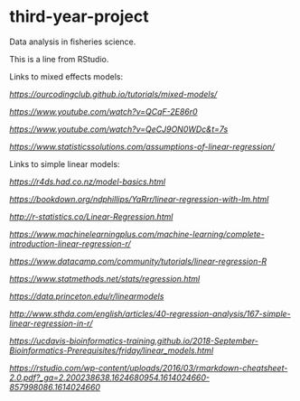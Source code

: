 # third-year-project
Data analysis in fisheries science.

This is a line from RStudio.

Links to mixed effects models: 

*https://ourcodingclub.github.io/tutorials/mixed-models/* 

*https://www.youtube.com/watch?v=QCqF-2E86r0* 

*https://www.youtube.com/watch?v=QeCJ9ON0WDc&t=7s* 

*https://www.statisticssolutions.com/assumptions-of-linear-regression/*

Links to simple linear models:

*https://r4ds.had.co.nz/model-basics.html*

*https://bookdown.org/ndphillips/YaRrr/linear-regression-with-lm.html*

*http://r-statistics.co/Linear-Regression.html*

*https://www.machinelearningplus.com/machine-learning/complete-introduction-linear-regression-r/*

*https://www.datacamp.com/community/tutorials/linear-regression-R*

*https://www.statmethods.net/stats/regression.html*

*https://data.princeton.edu/r/linearmodels*

*http://www.sthda.com/english/articles/40-regression-analysis/167-simple-linear-regression-in-r/*

*https://ucdavis-bioinformatics-training.github.io/2018-September-Bioinformatics-Prerequisites/friday/linear_models.html*

*https://rstudio.com/wp-content/uploads/2016/03/rmarkdown-cheatsheet-2.0.pdf?_ga=2.200238638.1624680954.1614024660-857998086.1614024660*